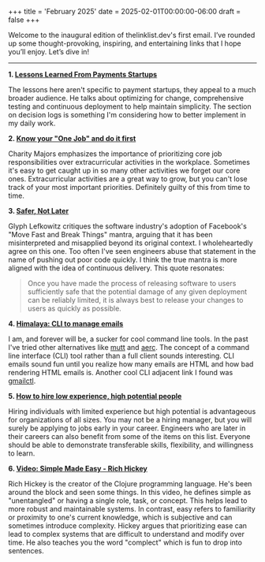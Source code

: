 +++
title = 'February 2025'
date = 2025-02-01T00:00:00-06:00
draft = false
+++

Welcome to the inaugural edition of thelinklist.dev's first email.
I’ve rounded up some thought-provoking, inspiring, and entertaining links that I hope you’ll enjoy. Let’s dive in!

---

**1. [Lessons Learned From Payments Startups](https://www.pgrs.net/2024/01/26/lessons-learned-from-payments-startups/)**

The lessons here aren't specific to payment startups, they appeal to a much broader audience.
He talks about optimizing for change, comprehensive testing and continuous deployment to help maintain simplicity.
The section on decision logs is something I'm considering how to better implement in my daily work.


**2. [Know your "One Job" and do it first](https://charity.wtf/2021/03/07/know-your-one-job-and-do-it-first/)**

Charity Majors emphasizes the importance of prioritizing core job responsibilities over extracurricular activities in the workplace.
Sometimes it's easy to get caught up in so many other activities we forget our core ones.
Extracurricular activities are a great way to grow, but you can't lose track of your most important priorities.
Definitely guilty of this from time to time.

**3. [Safer, Not Later](https://blog.glyph.im/2023/12/safer-not-later.html)**

Glyph Lefkowitz critiques the software industry's adoption of Facebook's "Move Fast and Break Things" mantra, arguing that it has been misinterpreted and misapplied beyond its original context.
I wholeheartedly agree on this one.
Too often I've seen engineers abuse that statement in the name of pushing out poor code quickly.
I think the true mantra is more aligned with the idea of continuous delivery.
This quote resonates:

> Once you have made the process of releasing software to users sufficiently safe that the potential damage of any given deployment can be reliably limited, it is always best to release your changes to users as quickly as possible.

**4. [Himalaya: CLI to manage emails](https://github.com/pimalaya/himalaya)**

I am, and forever will be, a sucker for cool command line tools.
In the past I've tried other alternatives like [mutt](http://www.mutt.org/doc/manual/) and [aerc](https://aerc-mail.org/).
The concept of a command line interface (CLI) tool rather than a full client sounds interesting.
CLI emails sound fun until you realize how many emails are HTML and how bad rendering HTML emails is.
Another cool CLI adjacent link I found was [gmailctl](https://github.com/mbrt/gmailctl).

**5. [How to hire low experience, high potential people](https://worktopia.substack.com/p/how-to-hire-low-experience-high-potential)**

Hiring individuals with limited experience but high potential is advantageous for organizations of all sizes.
You may not be a hiring manager, but you will surely be applying to jobs early in your career.
Engineers who are later in their careers can also benefit from some of the items on this list.
Everyone should be able to demonstrate transferable skills, flexibility, and willingness to learn.

**6. [Video: Simple Made Easy - Rich Hickey](https://www.youtube.com/watch?v=SxdOUGdseq4)**

Rich Hickey is the creator of the Clojure programming language.
He's been around the block and seen some things.
In this video, he defines simple as "unentangled" or having a single role, task, or concept.
This helps lead to more robust and maintainable systems.
In contrast, easy refers to familiarity or proximity to one's current knowledge, which is subjective and can sometimes introduce complexity.
Hickey argues that prioritizing ease can lead to complex systems that are difficult to understand and modify over time.
He also teaches you the word "complect" which is fun to drop into sentences.
